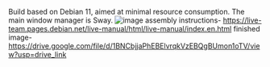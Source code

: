Build based on Debian 11, aimed at minimal resource consumption.
The main window manager is Sway.
![image](https://github.com/user-attachments/assets/d0a6a028-6b31-485e-8a6e-914a75a8bf3d)
assembly instructions- https://live-team.pages.debian.net/live-manual/html/live-manual/index.en.html
finished image- https://drive.google.com/file/d/1BNCbjjaPhEBElvrqkVzEBQgBUmon1oTV/view?usp=drive_link
